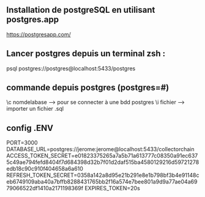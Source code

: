 ## Installation de postgreSQL en utilisant postgres.app
https://postgresapp.com/

## Lancer postgres depuis un terminal zsh :
psql postgres://postgres@localhost:5433/postgres

## commande depuis postgres (postgres=#)
\c nomdelabase --> pour se connecter à une bdd postgres
\i fichier --> importer un fichier .sql

## config .ENV
PORT=3000
DATABASE_URL=postgres://jerome:jerome@localhost:5433/collectorchain
ACCESS_TOKEN_SECRET=e01823375265a7a5b71a613777c08350a91ec6375c49ae794fefd8404f7d684398d32b7f01d2daf515ba4580129216d59721278edb18c90c910f404658a6a610
REFRESH_TOKEN_SECRET=0358a142a8d95e21b291e8e1b798bf3b4e91148ceb6749109aba40a7bffb8288431765bb2f16a574e7bee801a9d9a77ae04a6979066522df1410a2171198369f
EXPIRES_TOKEN=20s